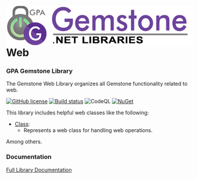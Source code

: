 <img align="right" src="img/gemstone-wide-600.png" alt="gemstone logo">

# Web
### GPA Gemstone Library

The Gemstone Web Library organizes all Gemstone functionality related to web.

[![GitHub license](https://img.shields.io/github/license/gemstone/web?color=4CC61E)](https://github.com/gemstone/web/blob/master/LICENSE)
[![Build status](https://ci.appveyor.com/api/projects/status/37yb0nhh0voc91sv?svg=true)](https://ci.appveyor.com/project/ritchiecarroll/web)
![CodeQL](https://github.com/gemstone/web/workflows/CodeQL/badge.svg)
[![NuGet](https://buildstats.info/nuget/Gemstone.Web)](https://www.nuget.org/packages/Gemstone.Web#readme-body-tab)

This library includes helpful web classes like the following:

* [Class](https://gemstone.github.io/web/help/html/T_gemstone_web_Class.htm):
  * Represents a web class for handling web operations.

Among others.

### Documentation
[Full Library Documentation](https://gemstone.github.io/web/help)
